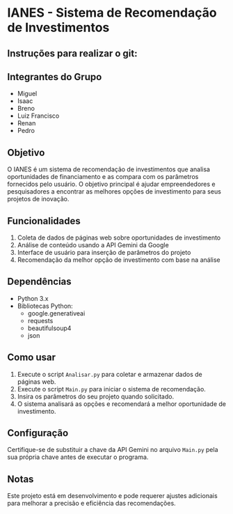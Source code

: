 # IANES - Sistema de Recomendação de Investimentos

## Instruções para realizar o git:


## Integrantes do Grupo
- Miguel
- Isaac
- Breno
- Luiz Francisco
- Renan
- Pedro

## Objetivo
O IANES é um sistema de recomendação de investimentos que analisa oportunidades de financiamento e as compara com os parâmetros fornecidos pelo usuário. O objetivo principal é ajudar empreendedores e pesquisadores a encontrar as melhores opções de investimento para seus projetos de inovação.

## Funcionalidades
1. Coleta de dados de páginas web sobre oportunidades de investimento
2. Análise de conteúdo usando a API Gemini da Google
3. Interface de usuário para inserção de parâmetros do projeto
4. Recomendação da melhor opção de investimento com base na análise

## Dependências
- Python 3.x
- Bibliotecas Python:
  - google.generativeai
  - requests
  - beautifulsoup4
  - json

## Como usar
1. Execute o script `Analisar.py` para coletar e armazenar dados de páginas web.
2. Execute o script `Main.py` para iniciar o sistema de recomendação.
3. Insira os parâmetros do seu projeto quando solicitado.
4. O sistema analisará as opções e recomendará a melhor oportunidade de investimento.

## Configuração
Certifique-se de substituir a chave da API Gemini no arquivo `Main.py` pela sua própria chave antes de executar o programa.

## Notas
Este projeto está em desenvolvimento e pode requerer ajustes adicionais para melhorar a precisão e eficiência das recomendações.
